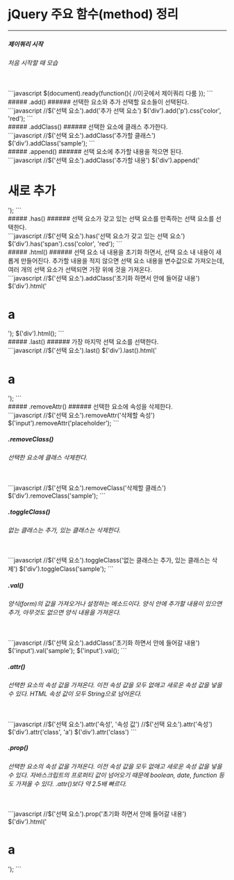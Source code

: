 # jQuery 주요 함수(method) 정리
---

##### 제이쿼리 시작
###### 처음 시작할 때 모습
<br/>
```javascript
$(document).ready(function(){ 
    //이곳에서 제이쿼리 다룸
});
```
<br/>
##### .add()
###### 선택한 요소와 추가 선택할 요소들이 선택된다.
<br/>
```javascript
//$('선택 요소').add('추가 선택 요소')
$('div').add('p').css('color', 'red');
```
<br/>
##### .addClass()
###### 선택한 요소에 클래스 추가한다.
<br/>
```javascript
//$('선택 요소').addClass('추가할 클래스')
$('div').addClass('sample');
```
<br/>
##### .append()
###### 선택 요소에 추가할 내용을 적으면 된다.
<br/>
```javascript
//$('선택 요소').addClass('추가할 내용')
$('div').append('<h1>새로 추가</h1>');
```
<br/>
##### .has()
###### 선택 요소가 갖고 있는 선택 요소를 만족하는 선택 요소를 선택한다.
<br/>
```javascript
//$('선택 요소').has('선택 요소가 갖고 있는 선택 요소')
$('div').has('span').css('color', 'red');
```
<br/>
##### .html()
###### 선택 요소 내 내용을 초기화 하면서, 선택 요소 내 내용이 새롭게 만들어진다. 추가할 내용을 적지 않으면 선택 요소 내용을 변수값으로 가져오는데, 여러 개의 선택 요소가 선택되면 가장 위에 것을 가져온다.
<br/>
```javascript
//$('선택 요소').addClass('초기화 하면서 안에 들어갈 내용')
$('div').html('<h1>a</h1>');
$('div').html();
```
<br/>
##### .last()
###### 가장 마지막 선택 요소를 선택한다.
<br/>
```javascript
//$('선택 요소').last()
$('div').last().html('<h1>a</h1>');
```
<br/>
##### .removeAttr()
###### 선택한 요소에 속성을 삭제한다.
<br/>
```javascript
//$('선택 요소').removeAttr('삭제할 속성')
$('input').removeAttr('placeholder');
```
<br/>

##### .removeClass()
###### 선택한 요소에 클래스 삭제한다.
<br/>
```javascript
//$('선택 요소').removeClass('삭제할 클래스')
$('div').removeClass('sample');
```
<br/>

##### .toggleClass()
###### 없는 클래스는 추가, 있는 클래스는 삭제한다.
<br/>
```javascript
//$('선택 요소').toggleClass('없는 클래스는 추가, 있는 클래스는 삭제')
$('div').toggleClass('sample');
```
<br/>

##### .val()
###### 양식(form)의 값을 가져오거나 설정하는 메소드이다. 양식 안에 추가할 내용이 있으면 추가, 아무것도 없으면 양식 내용을 가져온다.
<br/>
```javascript
//$('선택 요소').addClass('초기화 하면서 안에 들어갈 내용')
$('input').val('sample');
$('input').val();
```
<br/>

##### .attr()
###### 선택한 요소의 속성 값을 가져온다. 이전 속성 값을 모두 없애고 새로운 속성 값을 넣을 수 있다. HTML 속성 값이 모두 String으로 넘어온다.
<br/>
```javascript
//$('선택 요소').attr('속성', '속성 값')
//$('선택 요소').attr('속성')
$('div').attr('class', 'a')
$('div').attr('class')
```
<br/>

##### .prop()
###### 선택한 요소의 속성 값을 가져온다. 이전 속성 값을 모두 없애고 새로운 속성 값을 넣을 수 있다. 자바스크립트의 프로퍼티 값이 넘어오기 때문에 boolean, date, function 등도 가져올 수 있다. .attr()보다 약 2.5배 빠르다.
<br/>
```javascript
//$('선택 요소').prop('초기화 하면서 안에 들어갈 내용')
$('div').html('<h1>a</h1>');
```
<br/>
